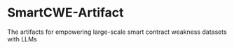 # SmartCWE-Artifact
The artifacts for empowering large-scale smart contract weakness datasets with LLMs
